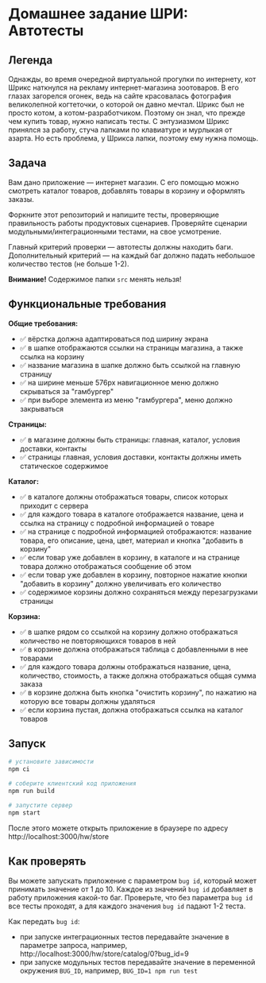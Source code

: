 # Домашнее задание ШРИ: Автотесты

## Легенда

Однажды, во время очередной виртуальной прогулки по интернету, кот Шрикс наткнулся на рекламу интернет-магазина
зоотоваров. В его глазах загорелся огонек, ведь на сайте красовалась фотография великолепной когтеточки, о
которой он давно мечтал.
Шрикс был не просто котом, а котом-разработчиком. Поэтому он знал, что прежде чем купить товар, нужно написать
тесты.
С энтузиазмом Шрикс принялся за работу, стуча лапками по клавиатуре и мурлыкая от азарта. Но есть проблема, у
Шрикса лапки, поэтому ему нужна помощь.

## Задача

Вам дано приложение — интернет магазин. С его помощью можно смотреть каталог товаров, добавлять товары в корзину
и оформлять заказы.

Форкните этот репозиторий и напишите тесты, проверяющие правильность работы продуктовых сценариев. Проверяйте
сценарии модульными/интеграционными тестами, на свое усмотрение.

Главный критерий проверки — автотесты должны находить баги. Дополнительный критерий — на каждый баг должно падать
небольшое количество тестов (не больше 1-2).

**Внимание!** Содержимое папки `src` менять нельзя!

## Функциональные требования

**Общие требования:**

- ✅︎ вёрстка должна адаптироваться под ширину экрана
- ✅︎ в шапке отображаются ссылки на страницы магазина, а также ссылка на корзину
- ✅︎ название магазина в шапке должно быть ссылкой на главную страницу
- ✅︎ на ширине меньше 576px навигационное меню должно скрываться за "гамбургер"
- ✅︎ при выборе элемента из меню "гамбургера", меню должно закрываться

**Страницы:**

- ✅︎ в магазине должны быть страницы: главная, каталог, условия доставки, контакты
- ✅︎ страницы главная, условия доставки, контакты должны иметь статическое содержимое

**Каталог:**

- ✅︎ в каталоге должны отображаться товары, список которых приходит с сервера
- ✅︎ для каждого товара в каталоге отображается название, цена и ссылка на страницу с подробной информацией о
  товаре
- ✅︎ на странице с подробной информацией отображаются: название товара, его описание, цена, цвет, материал и
  кнопка "добавить в корзину"
- ✅︎ если товар уже добавлен в корзину, в каталоге и на странице товара должно отображаться сообщение об этом
- ✅︎ если товар уже добавлен в корзину, повторное нажатие кнопки "добавить в корзину" должно увеличивать его
  количество
- ✅︎ содержимое корзины должно сохраняться между перезагрузками страницы

**Корзина:**

- ✅︎ в шапке рядом со ссылкой на корзину должно отображаться количество не повторяющихся товаров в ней
- ✅︎ в корзине должна отображаться таблица с добавленными в нее товарами
- ✅︎ для каждого товара должны отображаться название, цена, количество, стоимость, а также должна отображаться
  общая сумма заказа
- ✅︎ в корзине должна быть кнопка "очистить корзину", по нажатию на которую все товары должны удаляться
- ✅︎ если корзина пустая, должна отображаться ссылка на каталог товаров

## Запуск

```sh
# установите зависимости
npm ci

# соберите клиентский код приложения
npm run build

# запустите сервер
npm start
```

После этого можете открыть приложение в браузере по адресу http://localhost:3000/hw/store

## Как проверять

Вы можете запускать приложение с параметром `bug id`, который может принимать значение от 1 до 10. Каждое из
значений `bug id` добавляет в работу приложения какой-то баг. Проверьте, что без параметра `bug id` все тесты
проходят, а для каждого значения `bug id` падают 1-2 теста.

Как передать `bug id`:

- при запуске интеграционных тестов передавайте значение в параметре запроса,
  например, http://localhost:3000/hw/store/catalog/0?bug_id=9
- при запуске модульных тестов передавайте значение в переменной окружения `BUG_ID`,
  например, `BUG_ID=1 npm run test`
